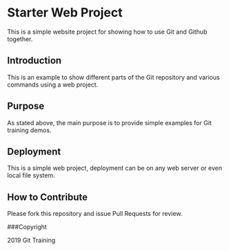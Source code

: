 # Starter Web Project

This is a simple website project for showing how to use Git and Github together. 

## Introduction

This is an example to show different parts of the Git repository and various commands using a web project. 

## Purpose

As stated above, the main purpose is to provide simple examples for Git training demos.

## Deployment

This is a simple web project, deployment can be on any web server or even local file system. 


## How to Contribute

Please fork this repository and issue Pull Requests for review. 

###Copyright 

2019 Git Training

